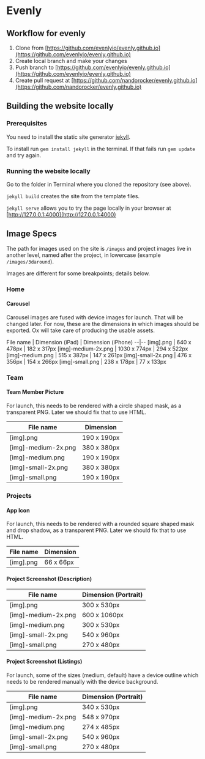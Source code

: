 # Evenly

## Workflow for evenly
1. Clone from [https://github.com/evenlyio/evenly.github.io](https://github.com/evenlyio/evenly.github.io)
2. Create local branch and make your changes
3. Push branch to [https://github.com/evenlyio/evenly.github.io](https://github.com/evenlyio/evenly.github.io)
4. Create pull request at [https://github.com/nandorocker/evenly.github.io](https://github.com/nandorocker/evenly.github.io)

## Building the website locally
### Prerequisites
You need to install the static site generator [jekyll](http://jekyllrb.com).

To install run `gem install jekyll` in the terminal. If that fails run `gem update` and try again.

### Running the website locally
Go to the folder in Terminal where you cloned the repository (see above).

`jekyll build` creates the site from the template files.

`jekyll serve` allows you to try the page locally in your browser at [http://127.0.0.1:4000](http://127.0.0.1:4000)

## Image Specs
The path for images used on the site is `/images` and project images live in another level, named after the project, in lowercase (example `/images/3daround`).

Images are different for some breakpoints; details below.

### Home

#### Carousel

Carousel images are fused with device images for launch. That will be changed later. For now, these are the dimensions in which images should be exported. Ox will take care of producing the usable assets.

File name				|	Dimension (iPad)	|	Dimension (iPhone)
--|--
[img].png 				|	640 x 478px			|	182 x 317px
[img]-medium-2x.png		|	1030 x 774px		|	294 x 522px[img]-medium.png		|	515 x 387px			|	147 x 261px[img]-small-2x.png		|	476 x 356px			|	154 x 266px[img]-small.png			|	238 x 178px			|	77 x 133px
### Team
#### Team Member Picture
For launch, this needs to be rendered with a circle shaped mask, as a transparent PNG. Later we should fix that to use HTML.
File name				|	Dimension
--|--
[img].png				|	190 x 190px
[img]-medium-2x.png		|	380 x 380px
[img]-medium.png		|	190 x 190px
[img]-small-2x.png		|	380 x 380px
[img]-small.png			|	190 x 190px




### Projects

#### App Icon

For launch, this needs to be rendered with a rounded square shaped mask and drop shadow, as a transparent PNG. Later we should fix that to use HTML.

File name				|	Dimension
--|--
[img].png				|	66 x 66px



#### Project Screenshot (Description)

File name				|	Dimension (Portrait)
--|--
[img].png				|	300 x 530px
[img]-medium-2x.png		|	600 x 1060px
[img]-medium.png		|	300 x 530px
[img]-small-2x.png		|	540 x 960px
[img]-small.png			|	270 x 480px


#### Project Screenshot (Listings)

For launch, some of the sizes (medium, default) have a device outline which needs to be rendered manually with the device background.

File name				|	Dimension (Portrait)
--|--
[img].png				|	340 x 530px
[img]-medium-2x.png		|	548 x 970px
[img]-medium.png		|	274 x 485px
[img]-small-2x.png		|	540 x 960px
[img]-small.png			|	270 x 480px
